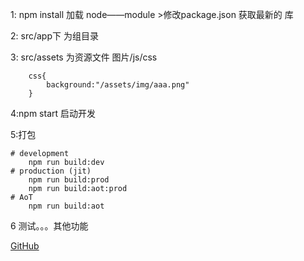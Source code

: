 1: npm install 加载 node——module
	>修改package.json 获取最新的 库
	
2: src/app下 为组目录

3: src/assets 为资源文件
		图片/js/css
		
		css{
			background:"/assets/img/aaa.png"
		}
		
4:npm start 启动开发

5:打包

	# development
		npm run build:dev
	# production (jit)
		npm run build:prod
		npm run build:aot:prod 
	# AoT
		npm run build:aot
		
		
		
		
6 测试。。。其他功能 

[GitHub](https://github.com/AngularClass/angular-starter)